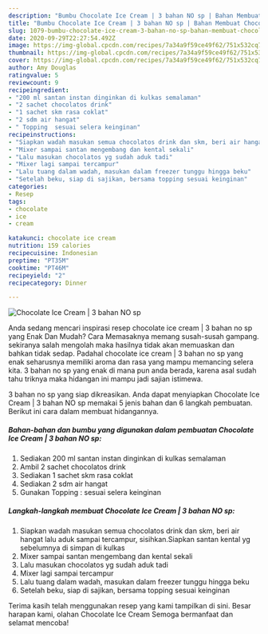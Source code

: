 ```yaml
---
description: "Bumbu Chocolate Ice Cream | 3 bahan NO sp | Bahan Membuat Chocolate Ice Cream | 3 bahan NO sp Yang Enak Dan Mudah"
title: "Bumbu Chocolate Ice Cream | 3 bahan NO sp | Bahan Membuat Chocolate Ice Cream | 3 bahan NO sp Yang Enak Dan Mudah"
slug: 1079-bumbu-chocolate-ice-cream-3-bahan-no-sp-bahan-membuat-chocolate-ice-cream-3-bahan-no-sp-yang-enak-dan-mudah
date: 2020-09-29T22:27:54.492Z
image: https://img-global.cpcdn.com/recipes/7a34a9f59ce49f62/751x532cq70/chocolate-ice-cream-3-bahan-no-sp-foto-resep-utama.jpg
thumbnail: https://img-global.cpcdn.com/recipes/7a34a9f59ce49f62/751x532cq70/chocolate-ice-cream-3-bahan-no-sp-foto-resep-utama.jpg
cover: https://img-global.cpcdn.com/recipes/7a34a9f59ce49f62/751x532cq70/chocolate-ice-cream-3-bahan-no-sp-foto-resep-utama.jpg
author: Amy Douglas
ratingvalue: 5
reviewcount: 9
recipeingredient:
- "200 ml santan instan dinginkan di kulkas semalaman"
- "2 sachet chocolatos drink"
- "1 sachet skm rasa coklat"
- "2 sdm air hangat"
- " Topping  sesuai selera keinginan"
recipeinstructions:
- "Siapkan wadah masukan semua chocolatos drink dan skm, beri air hangat lalu aduk sampai tercampur, sisihkan.Siapkan santan kental yg sebelumnya di simpan di kulkas"
- "Mixer sampai santan mengembang dan kental sekali"
- "Lalu masukan chocolatos yg sudah aduk tadi"
- "Mixer lagi sampai tercampur"
- "Lalu tuang dalam wadah, masukan dalam freezer tunggu hingga beku"
- "Setelah beku, siap di sajikan, bersama topping sesuai keinginan"
categories:
- Resep
tags:
- chocolate
- ice
- cream

katakunci: chocolate ice cream 
nutrition: 159 calories
recipecuisine: Indonesian
preptime: "PT35M"
cooktime: "PT46M"
recipeyield: "2"
recipecategory: Dinner

---
```



![Chocolate Ice Cream | 3 bahan NO sp](https://img-global.cpcdn.com/recipes/7a34a9f59ce49f62/751x532cq70/chocolate-ice-cream-3-bahan-no-sp-foto-resep-utama.jpg)

Anda sedang mencari inspirasi resep chocolate ice cream | 3 bahan no sp yang Enak Dan Mudah? Cara Memasaknya memang susah-susah gampang. sekiranya salah mengolah maka hasilnya tidak akan memuaskan dan bahkan tidak sedap. Padahal chocolate ice cream | 3 bahan no sp yang enak seharusnya memiliki aroma dan rasa yang mampu memancing selera kita.
 3 bahan no sp yang enak di mana pun anda berada, karena asal sudah tahu triknya maka hidangan ini mampu jadi sajian istimewa.


 3 bahan no sp yang siap dikreasikan. Anda dapat menyiapkan Chocolate Ice Cream | 3 bahan NO sp memakai 5 jenis bahan dan 6 langkah pembuatan. Berikut ini cara dalam membuat hidangannya.

<!--inarticleads1-->

##### Bahan-bahan dan bumbu yang digunakan dalam pembuatan Chocolate Ice Cream | 3 bahan NO sp:

1. Sediakan 200 ml santan instan dinginkan di kulkas semalaman
1. Ambil 2 sachet chocolatos drink
1. Sediakan 1 sachet skm rasa coklat
1. Sediakan 2 sdm air hangat
1. Gunakan  Topping : sesuai selera keinginan




<!--inarticleads2-->

##### Langkah-langkah membuat Chocolate Ice Cream | 3 bahan NO sp:

1. Siapkan wadah masukan semua chocolatos drink dan skm, beri air hangat lalu aduk sampai tercampur, sisihkan.Siapkan santan kental yg sebelumnya di simpan di kulkas
1. Mixer sampai santan mengembang dan kental sekali
1. Lalu masukan chocolatos yg sudah aduk tadi
1. Mixer lagi sampai tercampur
1. Lalu tuang dalam wadah, masukan dalam freezer tunggu hingga beku
1. Setelah beku, siap di sajikan, bersama topping sesuai keinginan




Terima kasih telah menggunakan resep yang kami tampilkan di sini. Besar harapan kami, olahan Chocolate Ice Cream  Semoga bermanfaat dan selamat mencoba!
